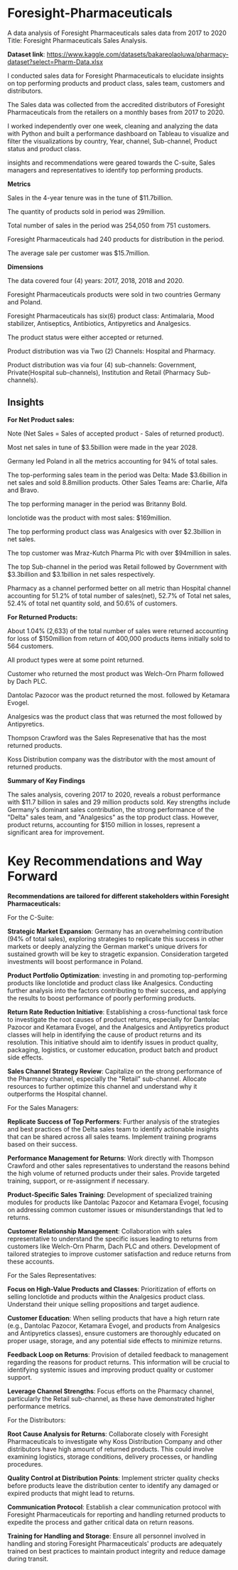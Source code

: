 # Foresight-Pharmaceuticals
A data analysis of Foresight Pharmaceuticals sales data from 2017 to 2020
Title: Foresight Pharmaceuticals Sales Analysis.

**Dataset link**: https://www.kaggle.com/datasets/bakareolaoluwa/pharmacy-dataset?select=Pharm-Data.xlsx

I conducted sales data for Foresight Pharmaceuticals to elucidate insights on top performing products and product class, sales team, customers and distributors. 

The Sales data was collected from the accredited distributors of Foresight Pharmaceuticals from the retailers on a monthly bases from 2017 to 2020.

I worked independently over one week, cleaning and analyzing the data with Python and built a performance dashboard on Tableau to visualize and filter the visualizations  by country, Year, channel, Sub-channel, Product status and product class.

insights and recommendations were geared towards the C-suite, Sales managers and representatives to identify top performing products.

**Metrics**

Sales in the 4-year tenure was in the tune of $11.7billion.

The quantity of products sold in period was 29million.

Total number of sales in the period was 254,050 from 751 customers.

Foresight Pharmaceuticals had 240 products for distribution in the period.

The average sale per customer was $15.7million.

**Dimensions**

The data covered four (4) years: 2017, 2018, 2018 and 2020.

Foresight Pharmaceuticals products were sold in two countries Germany and Poland.

Foresight Pharmaceuticals has six(6) product class: Antimalaria, Mood stabilizer, Antiseptics, Antibiotics, Antipyretics and Analgesics.

The product status were either accepted or returned.

Product distribution was via Two (2) Channels: Hospital and Pharmacy.

Product distribution was via four (4) sub-channels: Government, Private(Hospital sub-channels), Institution and Retail (Pharmacy Sub-channels).

## Insights

**For Net Product sales:**

Note (Net Sales = Sales of accepted product - Sales of returned product).

Most net sales in tune of $3.5billion were made in the year 2028.

Germany led Poland in all the metrics accounting for 94% of total sales.

The top-performing sales team in the period was Delta: Made $3.6billion in net sales and sold 8.8million products. Other Sales Teams are: Charlie, Alfa and Bravo.

The top performing manager in the period was Britanny Bold.

Ionclotide was the product with most sales: $169million.

The top performing product class was Analgesics with over $2.3billion in net sales.

The top customer was Mraz-Kutch Pharma Plc with over $94million in sales.

The top Sub-channel in the period was Retail followed by Government with $3.3billion and $3.1billion in net sales respectively.

Pharmacy as a channel performed better on all metric than Hospital channel accounting for 51.2% of total number of sales(net), 52.7% of Total net sales, 52.4% of total net quantity sold, and 50.6% of customers.

**For Returned Products:**

About 1.04% (2,633) of the total number of sales were returned accounting for loss of $150million from return of 400,000 products items initially sold to 564 customers.

All product types were at some point returned.

Customer who returned the most product was Welch-Orn Pharm followed by Dach PLC.

Dantolac Pazocor was the product returned the most. followed by Ketamara Evogel.

Analgesics was the product class that was returned the most followed by Antipyretics.

Thompson Crawford was the Sales Represenative that has the most returned products.

Koss Distribution company was the distributor with the most amount of returned products.


**Summary of Key Findings**

The sales analysis, covering 2017 to 2020, reveals a robust performance with $11.7 billion in sales and 29 million products sold.  Key strengths include Germany's dominant sales contribution, the strong performance of the "Delta" sales team, and "Analgesics" as the top product class. However, product returns, accounting for $150 million in losses, represent a significant area for improvement.

# Key Recommendations and Way Forward

**Recommendations are tailored for different stakeholders within Foresight Pharmaceuticals:**

For the C-Suite:

**Strategic Market Expansion**:  Germany has an overwhelming contribution (94% of total sales), exploring strategies to replicate this success in other markets or deeply analyzing the German market's unique drivers for sustained growth will be key to stragetic expansion. Consideration targeted investments will boost performance in Poland.

**Product Portfolio Optimization**: investing in and promoting top-performing products like Ionclotide and  product class like Analgesics. Conducting further analysis into the factors contributing to their success, and applying the results to boost performance of poorly performing products.

**Return Rate Reduction Initiative**: Establishing a cross-functional task force to investigate the root causes of product returns, especially for Dantolac Pazocor and Ketamara Evogel, and the Analgesics and Antipyretics product classes will help in identifying the cause of product returns and its resolution. This initiative should aim to identify issues in product quality, packaging, logistics, or customer education, product batch and product side effects.

**Sales Channel Strategy Review**: Capitalize on the strong performance of the Pharmacy channel, especially the "Retail" sub-channel. Allocate resources to further optimize this channel and understand why it outperforms the Hospital channel.

For the Sales Managers:

**Replicate Success of Top Performers**: Further analysis of the strategies and best practices of the Delta sales team to identify actionable insights that can be shared across all sales teams. Implement training programs based on their success.

**Performance Management for Returns**: Work directly with Thompson Crawford and other sales representatives to understand the reasons behind the high volume of returned products under their sales. Provide targeted training, support, or re-assignment if necessary.

**Product-Specific Sales Training**: Development of specialized training modules for products like Dantolac Pazocor and Ketamara Evogel, focusing on addressing common customer issues or misunderstandings that led to returns.

**Customer Relationship Management**: Collaboration with sales representative to understand the specific issues leading to returns from customers like Welch-Orn Pharm, Dach PLC and others. Development of tailored strategies to improve customer satisfaction and reduce returns from these accounts.

For the Sales Representatives:

**Focus on High-Value Products and Classes**: Prioritization of efforts on selling Ionclotide and products within the Analgesics product class. Understand their unique selling propositions and target audience.

**Customer Education**: When selling products that have a high return rate (e.g., Dantolac Pazocor, Ketamara Evogel, and products from Analgesics and Antipyretics classes), ensure customers are thoroughly educated on proper usage, storage, and any potential side effects to minimize returns.

**Feedback Loop on Returns**: Provision of detailed feedback to management regarding the reasons for product returns. This information will be crucial to identifying systemic issues and improving product quality or customer support.

**Leverage Channel Strengths**: Focus efforts on the Pharmacy channel, particularly the Retail sub-channel, as these have demonstrated higher performance metrics.

For the Distributors:

**Root Cause Analysis for Returns**: Collaborate closely with Foresight Pharmaceuticals to investigate why Koss Distribution Company and other distributors have high amount of returned products. This could involve examining logistics, storage conditions, delivery processes, or handling procedures.

**Quality Control at Distribution Points**: Implement stricter quality checks before products leave the distribution center to identify any damaged or expired products that might lead to returns.

**Communication Protocol**: Establish a clear communication protocol with Foresight Pharmaceuticals for reporting and handling returned products to expedite the process and gather critical data on return reasons.

**Training for Handling and Storage**: Ensure all personnel involved in handling and storing Foresight Pharmaceuticals' products are adequately trained on best practices to maintain product integrity and reduce damage during transit.


